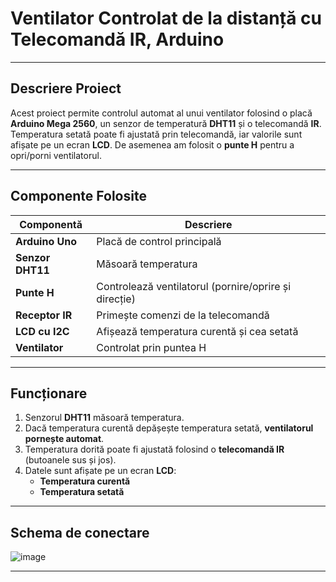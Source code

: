 # **Ventilator Controlat de la distanță cu Telecomandă IR, Arduino**  
---

## **Descriere Proiect**  
Acest proiect permite controlul automat al unui ventilator folosind o placă **Arduino Mega 2560**, un senzor de temperatură **DHT11** și o telecomandă **IR**. Temperatura setată poate fi ajustată prin telecomandă, iar valorile sunt afișate pe un ecran **LCD**. De asemenea am folosit o **punte H** pentru a opri/porni ventilatorul.

---

## **Componente Folosite**  
| **Componentă** | **Descriere** |
|---------------|---------------|
| **Arduino Uno** | Placă de control principală |
| **Senzor DHT11** | Măsoară temperatura |
| **Punte H** | Controlează ventilatorul (pornire/oprire și direcție) |
| **Receptor IR** | Primește comenzi de la telecomandă |
| **LCD cu I2C** | Afișează temperatura curentă și cea setată |
| **Ventilator** | Controlat prin puntea H |

---

## **Funcționare**  
1. Senzorul **DHT11** măsoară temperatura.  
2. Dacă temperatura curentă depășește temperatura setată, **ventilatorul pornește automat**.  
3. Temperatura dorită poate fi ajustată folosind o **telecomandă IR** (butoanele sus și jos).  
4. Datele sunt afișate pe un ecran **LCD**:  
   - **Temperatura curentă**  
   - **Temperatura setată**  

---

##  **Schema de conectare**  
![image](https://github.com/user-attachments/assets/c5375bc7-06e2-41fb-ae21-175a904850db)


---
